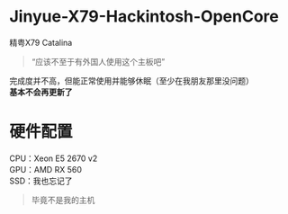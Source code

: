 # Jinyue-X79-Hackintosh-OpenCore
精粤X79 Catalina

> “应该不至于有外国人使用这个主板吧”

完成度并不高，但能正常使用并能够休眠（至少在我朋友那里没问题）  
**基本不会再更新了**

# 硬件配置
CPU：Xeon E5 2670 v2  
GPU：AMD RX 560  
SSD：我也忘记了  

> 毕竟不是我的主机
